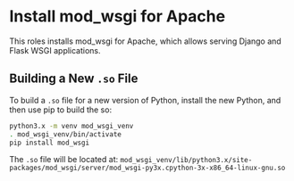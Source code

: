 # Install mod_wsgi for Apache

This roles installs mod_wsgi for Apache, which allows serving Django and Flask WSGI applications.

## Building a New `.so` File

To build a `.so` file for a new version of Python, install the new Python, and then use pip to build the so:

```bash
python3.x -m venv mod_wsgi_venv
. mod_wsgi_venv/bin/activate
pip install mod_wsgi
```

The `.so` file will be located at:
`mod_wsgi_venv/lib/python3.x/site-packages/mod_wsgi/server/mod_wsgi-py3x.cpython-3x-x86_64-linux-gnu.so`
